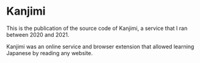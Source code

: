 # Kanjimi

This is the publication of the source code of Kanjimi, a service that I ran between 2020 and 2021.

Kanjimi was an online service and browser extension that allowed learning Japanese by reading any website.

